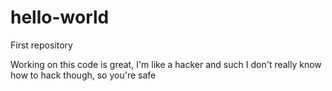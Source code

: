 # hello-world
First repository

Working on this code is great, I'm like a hacker and such
I don't really know how to hack though, so you're safe

